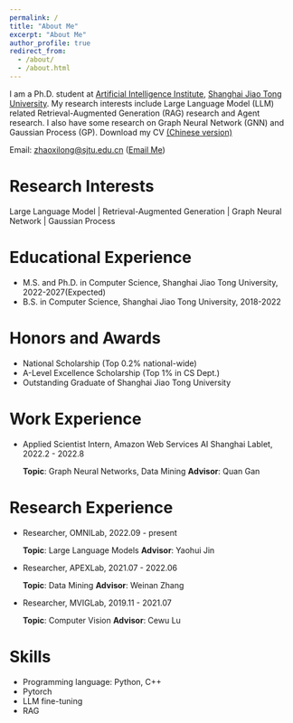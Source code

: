 ```yaml
---
permalink: /
title: "About Me"
excerpt: "About Me"
author_profile: true
redirect_from: 
  - /about/
  - /about.html
---
```



I am a Ph.D. student at [Artificial Intelligence Institute](https://ai.sjtu.edu.cn/), [Shanghai Jiao Tong University](https://www.sjtu.edu.cn/). My research interests include Large Language Model (LLM) related Retrieval-Augmented Generation (RAG) research and Agent research. I also have some research on Graph Neural Network (GNN) and Gaussian Process (GP). Download my CV [(Chinese version)](../files/2023_1226_CV.pdf)

<!-- You can find my CV here:[Xilong Zhao's Curriculum Vitae](../assets/) -->
Email: zhaoxilong@sjtu.edu.cn ([Email Me](mailto:zhaoxilong@sjtu.edu.cn))

Research Interests
======
Large Language Model | Retrieval-Augmented Generation |  Graph Neural Network | Gaussian Process

Educational Experience
======
* M.S. and Ph.D. in Computer Science, Shanghai Jiao Tong University, 2022-2027(Expected)  
* B.S. in Computer Science, Shanghai Jiao Tong University, 2018-2022 


Honors and Awards
======
* National Scholarship (Top 0.2% national-wide)
* A-Level Excellence Scholarship (Top 1% in CS Dept.)
* Outstanding Graduate of Shanghai Jiao Tong University

Work Experience
======
* Applied Scientist Intern, Amazon Web Services AI Shanghai Lablet, 2022.2 - 2022.8
  
   **Topic**: Graph Neural Networks, Data Mining       **Advisor**: Quan Gan     

Research Experience
======
* Researcher, OMNILab, 2022.09 - present
  
   **Topic**: Large Language Models **Advisor**: Yaohui Jin
  
   
* Researcher, APEXLab, 2021.07 - 2022.06
  
   **Topic**:  Data Mining  **Advisor**: Weinan Zhang
  
  
* Researcher, MVIGLab, 2019.11 - 2021.07
  
   **Topic**: Computer Vision **Advisor**: Cewu Lu
  
   

  
Skills
======
* Programming language: Python, C++
* Pytorch
* LLM fine-tuning
* RAG

